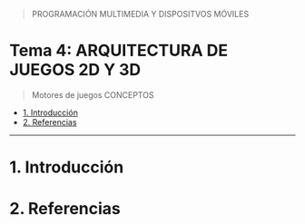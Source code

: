 > PROGRAMACIÓN MULTIMEDIA Y DISPOSITVOS MÓVILES

# Tema 4: ARQUITECTURA DE JUEGOS 2D Y 3D <!-- omit in toc -->
> Motores de juegos
> CONCEPTOS



- [1. Introducción](#1-introducción)
- [2. Referencias](#2-referencias)



---


# 1. Introducción




# 2. Referencias
